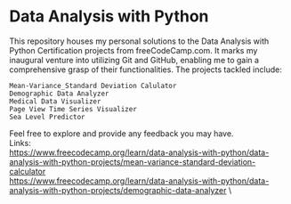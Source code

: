 # Data Analysis with Python

This repository houses my personal solutions to the Data Analysis with Python Certification projects from freeCodeCamp.com. It marks my inaugural venture into utilizing Git and GitHub, enabling me to gain a comprehensive grasp of their functionalities. The projects tackled include:

    Mean-Variance_Standard Deviation Calulator
    Demographic Data Analyzer
    Medical Data Visualizer
    Page View Time Series Visualizer
    Sea Level Predictor

Feel free to explore and provide any feedback you may have.\
Links:\
https://www.freecodecamp.org/learn/data-analysis-with-python/data-analysis-with-python-projects/mean-variance-standard-deviation-calculator
\
https://www.freecodecamp.org/learn/data-analysis-with-python/data-analysis-with-python-projects/demographic-data-analyzer
\
